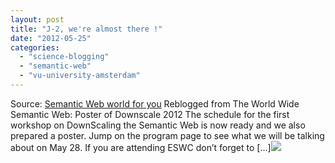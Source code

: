 ```yaml
---
layout: post
title: "J-2, we're almost there !"
date: "2012-05-25"
categories: 
  - "science-blogging"
  - "semantic-web"
  - "vu-university-amsterdam"
---
```


Source: [Semantic Web world for you](http://semweb4u.wordpress.com/feed/) Reblogged from The World Wide Semantic Web: Poster of Downscale 2012 The schedule for the first workshop on DownScaling the Semantic Web is now ready and we also prepared a poster. Jump on the program page to see what we will be talking about on May 28. If you are attending ESWC don’t forget to \[...\]![](http://stats.wordpress.com/b.gif?host=semweb4u.wordpress.com&blog=18410093&post=469&subd=semweb4u&ref=&feed=1)
